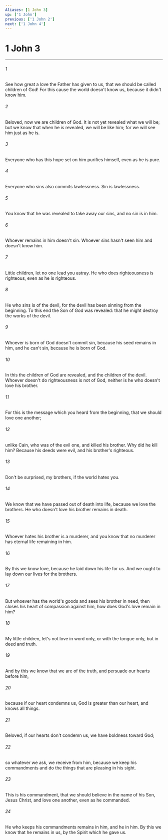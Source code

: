 ```yaml
---
Aliases: [1 John 3]
up: ['1 John']
previous: ['1 John 2']
next: ['1 John 4']
---
```

# 1 John 3
***





###### 1 

See how great a love the Father has given to us, that we should be called children of God! For this cause the world doesn't know us, because it didn't know him. 



###### 2 

Beloved, now we are children of God. It is not yet revealed what we will be; but we know that when he is revealed, we will be like him; for we will see him just as he is. 



###### 3 

Everyone who has this hope set on him purifies himself, even as he is pure. 



###### 4 

Everyone who sins also commits lawlessness. Sin is lawlessness. 



###### 5 

You know that he was revealed to take away our sins, and no sin is in him. 



###### 6 

Whoever remains in him doesn't sin. Whoever sins hasn't seen him and doesn't know him. 



###### 7 

Little children, let no one lead you astray. He who does righteousness is righteous, even as he is righteous. 



###### 8 

He who sins is of the devil, for the devil has been sinning from the beginning. To this end the Son of God was revealed: that he might destroy the works of the devil. 



###### 9 

Whoever is born of God doesn't commit sin, because his seed remains in him, and he can't sin, because he is born of God. 



###### 10 

In this the children of God are revealed, and the children of the devil. Whoever doesn't do righteousness is not of God, neither is he who doesn't love his brother. 



###### 11 

For this is the message which you heard from the beginning, that we should love one another; 



###### 12 

unlike Cain, who was of the evil one, and killed his brother. Why did he kill him? Because his deeds were evil, and his brother's righteous. 



###### 13 

Don't be surprised, my brothers, if the world hates you. 



###### 14 

We know that we have passed out of death into life, because we love the brothers. He who doesn't love his brother remains in death. 



###### 15 

Whoever hates his brother is a murderer, and you know that no murderer has eternal life remaining in him. 



###### 16 

By this we know love, because he laid down his life for us. And we ought to lay down our lives for the brothers. 



###### 17 

But whoever has the world's goods and sees his brother in need, then closes his heart of compassion against him, how does God's love remain in him? 



###### 18 

My little children, let's not love in word only, or with the tongue only, but in deed and truth. 



###### 19 

And by this we know that we are of the truth, and persuade our hearts before him, 



###### 20 

because if our heart condemns us, God is greater than our heart, and knows all things. 



###### 21 

Beloved, if our hearts don't condemn us, we have boldness toward God; 



###### 22 

so whatever we ask, we receive from him, because we keep his commandments and do the things that are pleasing in his sight. 



###### 23 

This is his commandment, that we should believe in the name of his Son, Jesus Christ, and love one another, even as he commanded. 



###### 24 

He who keeps his commandments remains in him, and he in him. By this we know that he remains in us, by the Spirit which he gave us.
